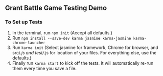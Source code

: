## Grant Battle Game Testing Demo

### To Set up Tests
1. In the terminal, run `npm init`  (Accept all defaults.)
2. Run `npm install --save-dev karma jasmine karma-jasmine karma-chrome-launcher`
3. Run `karma init`  (Select jasmine for framework, Chrome for browser, and src/*.js and test/*.js for location of your files. For everything else, use the defaults.)
4. Finally run `karma start` to kick off the tests. It will automatically re-run them every time you save a file.